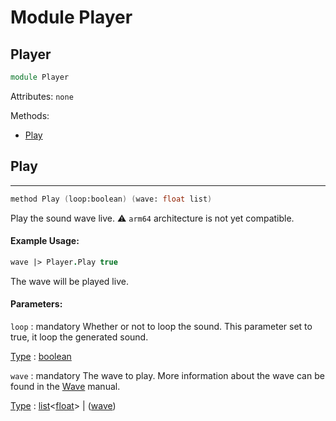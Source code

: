 # Module Player

## Player
```fsharp
module Player
```
Attributes:
`none`

Methods:
- [Play](#play)

## Play
---
```fsharp
method Play (loop:boolean) (wave: float list)
```
Play the sound wave live.
:warning: `arm64` architecture is not yet compatible.

#### Example Usage:
```fsharp
wave |> Player.Play true
```
The wave will be played live.

#### Parameters:
`loop` : mandatory
Whether or not to loop the sound.
This parameter set to true, it loop the generated sound.

<ins>Type</ins> : [boolean](https://docs.microsoft.com/en-us/dotnet/api/system.boolean?view=net-6.0)

`wave` : mandatory
The wave to play.
More information about the wave can be found in the [Wave](/ALGOSUP_2022_PROJECT_B/audio/wave) manual.

<ins>Type</ins> : [list](https://docs.microsoft.com/en-us/dotnet/api/system.collections.generic.list-1?view=net-6.0)<[float](https://docs.microsoft.com/en-us/dotnet/api/system.double?view=net-6.0)> | ([wave](/ALGOSUP_2022_Project_3_B/audio/wave))
